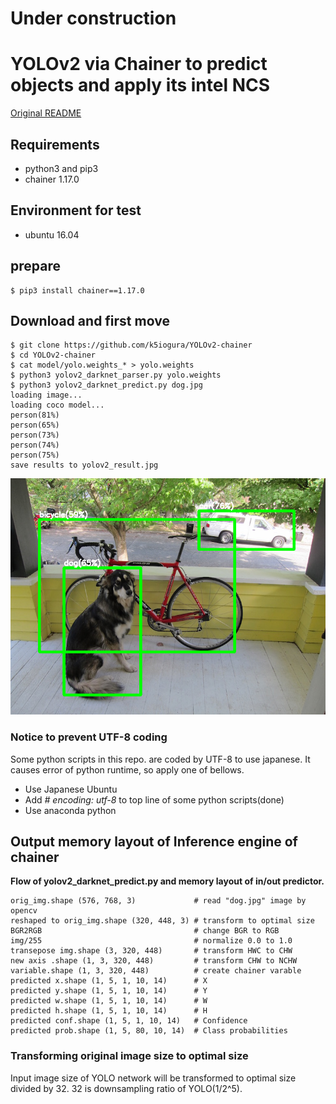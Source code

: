 # Under construction  

# YOLOv2 via Chainer to predict objects and apply its intel NCS

[Original README](./README_original.md)  

## Requirements

- python3 and pip3
- chainer 1.17.0

## Environment for test

- ubuntu 16.04

## prepare
    $ pip3 install chainer==1.17.0
    
## Download and first move
    $ git clone https://github.com/k5iogura/YOLOv2-chainer
    $ cd YOLOv2-chainer
    $ cat model/yolo.weights_* > yolo.weights
    $ python3 yolov2_darknet_parser.py yolo.weights
    $ python3 yolov2_darknet_predict.py dog.jpg
    loading image...
    loading coco model...
    person(81%)
    person(65%)
    person(73%)
    person(74%)
    person(75%)
    save results to yolov2_result.jpg

![](./files/first_view.png)

### Notice to prevent UTF-8 coding
Some python scripts in this repo. are coded by UTF-8 to use japanese. It causes error of python runtime, so apply one of bellows.  

- Use Japanese Ubuntu
- Add *# encoding: utf-8* to top line of some python scripts(done)
- Use anaconda python

## Output memory layout of Inference engine of chainer
**Flow of yolov2_darknet_predict.py and memory layout of in/out predictor.**  

    orig_img.shape (576, 768, 3)             # read "dog.jpg" image by opencv
    reshaped to orig_img.shape (320, 448, 3) # transform to optimal size
    BGR2RGB                                  # change BGR to RGB
    img/255                                  # normalize 0.0 to 1.0
    transepose img.shape (3, 320, 448)       # transform HWC to CHW
    new axis .shape (1, 3, 320, 448)         # transform CHW to NCHW
    variable.shape (1, 3, 320, 448)          # create chainer varable
    predicted x.shape (1, 5, 1, 10, 14)      # X
    predicted y.shape (1, 5, 1, 10, 14)      # Y
    predicted w.shape (1, 5, 1, 10, 14)      # W
    predicted h.shape (1, 5, 1, 10, 14)      # H
    predicted conf.shape (1, 5, 1, 10, 14)   # Confidence
    predicted prob.shape (1, 5, 80, 10, 14)  # Class probabilities

### Transforming original image size to optimal size
Input image size of YOLO network will be transformed to optimal size divided by 32. 32 is downsampling ratio of YOLO(1/2^5).  

